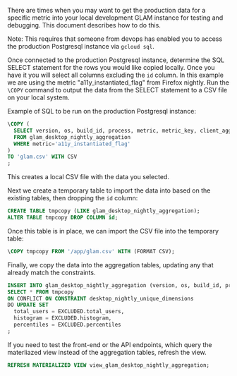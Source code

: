 There are times when you may want to get the production data for a specific
metric into your local development GLAM instance for testing and debugging. This
document describes how to do this.

Note: This requires that someone from devops has enabled you to access the
production Postgresql instance via `gcloud sql`.

Once connected to the production Postgresql instance, determine the SQL SELECT
statement for the rows you would like copied locally. Once you have it you will
select all columns excluding the `id` column. In this example we are using the
metric "a11y_instantiated_flag" from Firefox nightly. Run the `\COPY` command to
output the data from the SELECT statement to a CSV file on your local system.

Example of SQL to be run on the production Postgresql instance:

```sql
\COPY (
  SELECT version, os, build_id, process, metric, metric_key, client_agg_type, metric_type, total_users, histogram, percentiles
  FROM glam_desktop_nightly_aggregation
  WHERE metric='a11y_instantiated_flag'
)
TO 'glam.csv' WITH CSV
;
```

This creates a local CSV file with the data you selected.

Next we create a temporary table to import the data into based on the existing
tables, then dropping the `id` column:

```sql
CREATE TABLE tmpcopy (LIKE glam_desktop_nightly_aggregation);
ALTER TABLE tmpcopy DROP COLUMN id;
```

Once this table is in place, we can import the CSV file into the temporary
table:

```sql
\COPY tmpcopy FROM '/app/glam.csv' WITH (FORMAT CSV);
```

Finally, we copy the data into the aggregation tables, updating any that already
match the constraints.

```sql
INSERT INTO glam_desktop_nightly_aggregation (version, os, build_id, process, metric, metric_key, client_agg_type, metric_type, total_users, histogram, percentiles)
SELECT * FROM tmpcopy
ON CONFLICT ON CONSTRAINT desktop_nightly_unique_dimensions
DO UPDATE SET
  total_users = EXCLUDED.total_users,
  histogram = EXCLUDED.histogram,
  percentiles = EXCLUDED.percentiles
;
```

If you need to test the front-end or the API endpoints, which query the
materliazed view instead of the aggregation tables, refresh the view.

```sql
REFRESH MATERIALIZED VIEW view_glam_desktop_nightly_aggregation;
```
